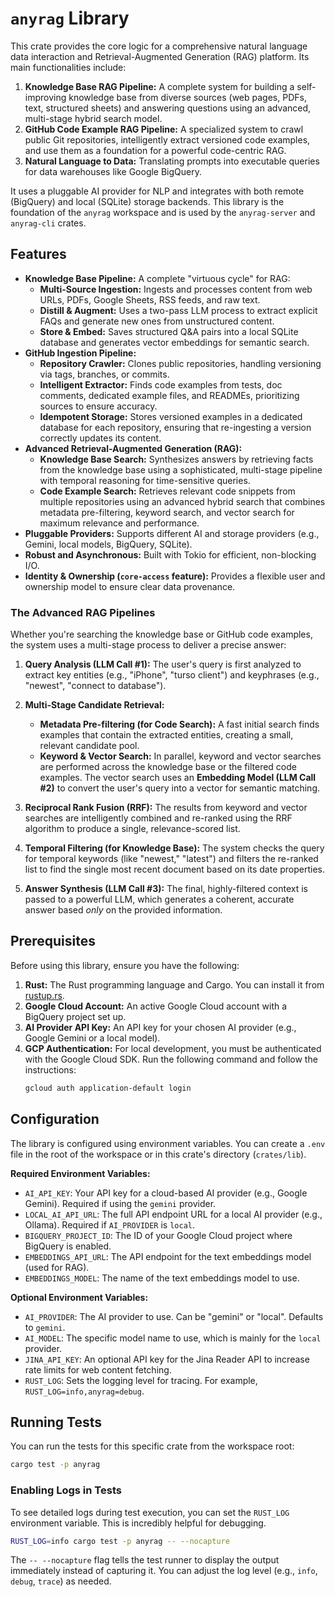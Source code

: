 # `anyrag` Library

This crate provides the core logic for a comprehensive natural language data interaction and Retrieval-Augmented Generation (RAG) platform. Its main functionalities include:

1.  **Knowledge Base RAG Pipeline:** A complete system for building a self-improving knowledge base from diverse sources (web pages, PDFs, text, structured sheets) and answering questions using an advanced, multi-stage hybrid search model.
2.  **GitHub Code Example RAG Pipeline:** A specialized system to crawl public Git repositories, intelligently extract versioned code examples, and use them as a foundation for a powerful code-centric RAG.
3.  **Natural Language to Data:** Translating prompts into executable queries for data warehouses like Google BigQuery.

It uses a pluggable AI provider for NLP and integrates with both remote (BigQuery) and local (SQLite) storage backends. This library is the foundation of the `anyrag` workspace and is used by the `anyrag-server` and `anyrag-cli` crates.

## Features

*   **Knowledge Base Pipeline:** A complete "virtuous cycle" for RAG:
    *   **Multi-Source Ingestion:** Ingests and processes content from web URLs, PDFs, Google Sheets, RSS feeds, and raw text.
    *   **Distill & Augment:** Uses a two-pass LLM process to extract explicit FAQs and generate new ones from unstructured content.
    *   **Store & Embed:** Saves structured Q&A pairs into a local SQLite database and generates vector embeddings for semantic search.
*   **GitHub Ingestion Pipeline:**
    *   **Repository Crawler:** Clones public repositories, handling versioning via tags, branches, or commits.
    *   **Intelligent Extractor:** Finds code examples from tests, doc comments, dedicated example files, and READMEs, prioritizing sources to ensure accuracy.
    *   **Idempotent Storage:** Stores versioned examples in a dedicated database for each repository, ensuring that re-ingesting a version correctly updates its content.
*   **Advanced Retrieval-Augmented Generation (RAG):**
    *   **Knowledge Base Search:** Synthesizes answers by retrieving facts from the knowledge base using a sophisticated, multi-stage pipeline with temporal reasoning for time-sensitive queries.
    *   **Code Example Search:** Retrieves relevant code snippets from multiple repositories using an advanced hybrid search that combines metadata pre-filtering, keyword search, and vector search for maximum relevance and performance.
*   **Pluggable Providers:** Supports different AI and storage providers (e.g., Gemini, local models, BigQuery, SQLite).
*   **Robust and Asynchronous:** Built with Tokio for efficient, non-blocking I/O.
*   **Identity & Ownership (`core-access` feature):** Provides a flexible user and ownership model to ensure clear data provenance.

### The Advanced RAG Pipelines

Whether you're searching the knowledge base or GitHub code examples, the system uses a multi-stage process to deliver a precise answer:

1.  **Query Analysis (LLM Call #1):** The user's query is first analyzed to extract key entities (e.g., "iPhone", "turso client") and keyphrases (e.g., "newest", "connect to database").

2.  **Multi-Stage Candidate Retrieval:**
    *   **Metadata Pre-filtering (for Code Search):** A fast initial search finds examples that contain the extracted entities, creating a small, relevant candidate pool.
    *   **Keyword & Vector Search:** In parallel, keyword and vector searches are performed across the knowledge base or the filtered code examples. The vector search uses an **Embedding Model (LLM Call #2)** to convert the user's query into a vector for semantic matching.

3.  **Reciprocal Rank Fusion (RRF):** The results from keyword and vector searches are intelligently combined and re-ranked using the RRF algorithm to produce a single, relevance-scored list.

4.  **Temporal Filtering (for Knowledge Base):** The system checks the query for temporal keywords (like "newest," "latest") and filters the re-ranked list to find the single most recent document based on its date properties.

5.  **Answer Synthesis (LLM Call #3):** The final, highly-filtered context is passed to a powerful LLM, which generates a coherent, accurate answer based *only* on the provided information.

## Prerequisites

Before using this library, ensure you have the following:

1.  **Rust:** The Rust programming language and Cargo. You can install it from [rustup.rs](https://rustup.rs/).
2.  **Google Cloud Account:** An active Google Cloud account with a BigQuery project set up.
3.  **AI Provider API Key:** An API key for your chosen AI provider (e.g., Google Gemini or a local model).
4.  **GCP Authentication:** For local development, you must be authenticated with the Google Cloud SDK. Run the following command and follow the instructions:
    ```sh
    gcloud auth application-default login
    ```

## Configuration

The library is configured using environment variables. You can create a `.env` file in the root of the workspace or in this crate's directory (`crates/lib`).

**Required Environment Variables:**

*   `AI_API_KEY`: Your API key for a cloud-based AI provider (e.g., Google Gemini). Required if using the `gemini` provider.
*   `LOCAL_AI_API_URL`: The full API endpoint URL for a local AI provider (e.g., Ollama). Required if `AI_PROVIDER` is `local`.
*   `BIGQUERY_PROJECT_ID`: The ID of your Google Cloud project where BigQuery is enabled.
*   `EMBEDDINGS_API_URL`: The API endpoint for the text embeddings model (used for RAG).
*   `EMBEDDINGS_MODEL`: The name of the text embeddings model to use.

**Optional Environment Variables:**

*   `AI_PROVIDER`: The AI provider to use. Can be "gemini" or "local". Defaults to `gemini`.
*   `AI_MODEL`: The specific model name to use, which is mainly for the `local` provider.
*   `JINA_API_KEY`: An optional API key for the Jina Reader API to increase rate limits for web content fetching.
*   `RUST_LOG`: Sets the logging level for tracing. For example, `RUST_LOG=info,anyrag=debug`.

## Running Tests

You can run the tests for this specific crate from the workspace root:

```sh
cargo test -p anyrag
```

### Enabling Logs in Tests

To see detailed logs during test execution, you can set the `RUST_LOG` environment variable. This is incredibly helpful for debugging.

```sh
RUST_LOG=info cargo test -p anyrag -- --nocapture
```

The `-- --nocapture` flag tells the test runner to display the output immediately instead of capturing it. You can adjust the log level (e.g., `info`, `debug`, `trace`) as needed.